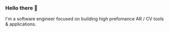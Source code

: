 ### Hello there 👋

I'm a software engineer focused on building high prefomance AR / CV tools & applications.
